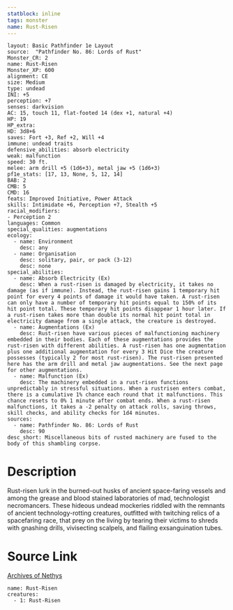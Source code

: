 ```yaml
---
statblock: inline
tags: monster
name: Rust-Risen
---
```

```statblock
layout: Basic Pathfinder 1e Layout
source:  "Pathfinder No. 86: Lords of Rust"
Monster_CR: 2
name: Rust-Risen
Monster_XP: 600
alignment: CE
size: Medium
type: undead
INI: +5
perception: +7
senses: darkvision
AC: 15, touch 11, flat-footed 14 (dex +1, natural +4)
HP: 19
HP_extra: 
HD: 3d8+6
saves: Fort +3, Ref +2, Will +4
immune: undead traits
defensive_abilities: absorb electricity
weak: malfunction
speed: 30 ft.
melee: arm drill +5 (1d6+3), metal jaw +5 (1d6+3)
pf1e_stats: [17, 13, None, 5, 12, 14]
BAB: 2
CMB: 5
CMD: 16
feats: Improved Initiative, Power Attack
skills: Intimidate +6, Perception +7, Stealth +5
racial_modifiers:
- Perception 2
languages: Common
special_qualities: augmentations
ecology:
  - name: Environment
    desc: any
  - name: Organisation
    desc: solitary, pair, or pack (3-12)
    desc: none
special_abilities:
  - name: Absorb Electricity (Ex)
    desc: When a rust-risen is damaged by electricity, it takes no damage (as if immune). Instead, the rust-risen gains 1 temporary hit point for every 4 points of damage it would have taken. A rust-risen can only have a number of temporary hit points equal to 150% of its hit point total. These temporary hit points disappear 1 hour later. If a rust-risen takes more than double its normal hit point total in electricity damage from a single attack, the creature is destroyed.
  - name: Augmentations (Ex)
    desc: Rust-risen have various pieces of malfunctioning machinery embedded in their bodies. Each of these augmentations provides the rust-risen with different abilities. A rust-risen has one augmentation plus one additional augmentation for every 3 Hit Dice the creature possesses (typically 2 for most rust-risen). The rust-risen presented here has the arm drill and metal jaw augmentations. See the next page for other augmentations.
  - name: Malfunction (Ex)
    desc: The machinery embedded in a rust-risen functions unpredictably in stressful situations. When a rustrisen enters combat, there is a cumulative 1% chance each round that it malfunctions. This chance resets to 0% 1 minute after combat ends. When a rust-risen malfunctions, it takes a -2 penalty on attack rolls, saving throws, skill checks, and ability checks for 1d4 minutes.
sources:
  - name: Pathfinder No. 86: Lords of Rust
    desc: 90
desc_short: Miscellaneous bits of rusted machinery are fused to the body of this shambling corpse.
```
# Description
Rust-risen lurk in the burned-out husks of ancient space-faring vessels and among the grease and blood stained laboratories of mad, technologist necromancers. These hideous undead mockeries riddled with the remnants of ancient technology-rotting creatures, outfitted with twitching relics of a spacefaring race, that prey on the living by tearing their victims to shreds with gnashing drills, vivisecting scalpels, and flailing exsanguination tubes.
# Source Link
[Archives of Nethys](https://aonprd.com/MonsterDisplay.aspx?ItemName=Rust-Risen)
```encounter-table
name: Rust-Risen
creatures:
  - 1: Rust-Risen
```
